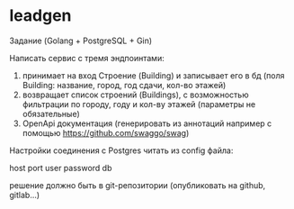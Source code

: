 # leadgen

Задание (Golang + PostgreSQL + Gin)

Написать сервис с тремя эндпоинтами:

1) принимает на вход Строение (Building) и записывает его в бд (поля Building: название, город, год сдачи, кол-во этажей)
2) возвращает список строений (Buildings), с возможностью фильтрации по городу, году и кол-ву этажей (параметры не обязательные)
3) OpenApi документация (генерировать из аннотаций например с помощью https://github.com/swaggo/swag)

Настройки соединения с Postgres читать из config файла:

host
port
user
password
db

решение должно быть в git-репозитории (опубликовать на github, gitlab...)



